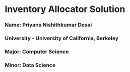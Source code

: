 

# Inventory Allocator Solution

### Name: Priyans Nishithkumar Desai
### University - University of California, Berkeley
### Major: Computer Science
### Minor: Data Science